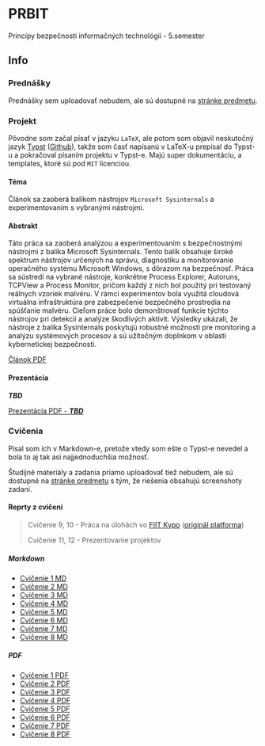 # PRBIT
Princípy bezpečnosti informačných technológií - 5.semester

## Info

### Prednášky

Prednášky sem uploadovať nebudem, ale sú dostupné na [stránke predmetu](http://www2.fiit.stuba.sk/~lastinec/prbit.html).

### Projekt

Pôvodne som začal písať v jazyku `LaTeX`, ale potom som objavil neskutočný jazyk [Typst](https://typst.app/) ([Github](https://github.com/typst/typst)), takže som časť napísanú v LaTeX-u prepísal do Typst-u a pokračoval písaním projektu v Typst-e. Majú super dokumentáciu, a templates, ktoré sú pod `MIT` licenciou.

#### Téma

Článok sa zaoberá balíkom nástrojov `Microsoft Sysinternals` a experimentovaním s vybranými nástrojmi.

#### Abstrakt

Táto práca sa zaoberá analýzou a experimentovaním s bezpečnostnými nástrojmi z balíka Microsoft Sysinternals. Tento balík obsahuje široké spektrum nástrojov určených na správu, diagnostiku a monitorovanie operačného systému Microsoft Windows, s dôrazom na bezpečnosť. Práca sa sústredí na vybrané nástroje, konkrétne Process Explorer, Autoruns, TCPView a Process Monitor, pričom každý z nich bol použitý pri testovaný reálnych vzoriek malvéru. V rámci experimentov bola využitá cloudová virtuálna infraštruktúra pre zabezpečenie bezpečného prostredia na spúšťanie malvéru. Cieľom práce bolo demonštrovať funkcie týchto nástrojov pri detekcii a analýze škodlivých aktivít. Výsledky ukázali, že nástroje z balíka Sysinternals poskytujú robustné možnosti pre monitoring a analýzu systémových procesov a sú užitočným doplnkom v oblasti kybernetickej bezpečnosti.

[Článok PDF](./projekt/version_Typst/main.pdf)

#### Prezentácia

***TBD***

[Prezentácia PDF - ***TBD***]()

### Cvičenia

Písal som ich v Markdown-e, pretože vtedy som ešte o Typst-e nevedel a bola to aj tak asi najjednoduchšia možnosť.

Študijné materiály a zadania priamo uploadovať tiež nebudem, ale sú dostupné na [stránke predmetu](http://www2.fiit.stuba.sk/~lastinec/prbit.html) s tým, že riešenia obsahujú screenshoty zadaní.

#### Reprty z cvičení


> Cvičenie 9, 10 - Práca na úlohách vo [FIIT Kypo](https://crp.kypo.fiit.stuba.sk/) ([originál platforma](https://crp.kypo.muni.cz/))
> 
> Cvičenie 11, 12  - Prezentovanie projektov

##### Markdown

- [Cvičenie 1 MD](./cvicenia/1cviko/uloha1.md)
- [Cvičenie 2 MD](./cvicenia/2cviko/uloha2.md)
- [Cvičenie 3 MD](./cvicenia/3cviko/uloha3.md)
- [Cvičenie 4 MD](./cvicenia/4cviko/uloha4.md)
- [Cvičenie 5 MD](./cvicenia/5cviko/uloha5.md)
- [Cvičenie 6 MD](./cvicenia/6cviko/uloha6.md)
- [Cvičenie 7 MD](./cvicenia/7cviko/uloha7.md)
- [Cvičenie 8 MD](./cvicenia/8cviko/uloha8.md)

##### PDF

- [Cvičenie 1 PDF](./cvicenia/1cviko/uloha1.pdf)
- [Cvičenie 2 PDF](./cvicenia/2cviko/uloha2.pdf)
- [Cvičenie 3 PDF](./cvicenia/3cviko/uloha3.pdf)
- [Cvičenie 4 PDF](./cvicenia/4cviko/uloha4.pdf)
- [Cvičenie 5 PDF](./cvicenia/5cviko/uloha5.pdf)
- [Cvičenie 6 PDF](./cvicenia/6cviko/uloha6.pdf)
- [Cvičenie 7 PDF](./cvicenia/7cviko/uloha7.pdf)
- [Cvičenie 8 PDF](./cvicenia/8cviko/uloha8.pdf)
